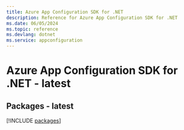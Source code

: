```yaml
---
title: Azure App Configuration SDK for .NET
description: Reference for Azure App Configuration SDK for .NET
ms.date: 06/05/2024
ms.topic: reference
ms.devlang: dotnet
ms.service: appconfiguration
---
```

# Azure App Configuration SDK for .NET - latest
## Packages - latest
[!INCLUDE [packages](app-configuration-index.md)]